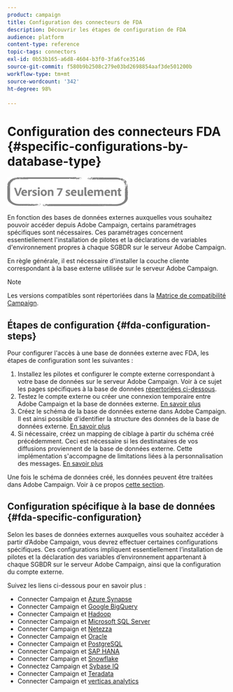 ```yaml
---
product: campaign
title: Configuration des connecteurs de FDA
description: Découvrir les étapes de configuration de FDA
audience: platform
content-type: reference
topic-tags: connectors
exl-id: 0b53b165-a6d8-4604-b3f0-3fa6fce35146
source-git-commit: f580b9b2508c279e03bd2698854aaf3de501200b
workflow-type: tm+mt
source-wordcount: '342'
ht-degree: 98%

---
```


# Configuration des connecteurs FDA {#specific-configurations-by-database-type}

![](../../assets/v7-only.svg)

En fonction des bases de données externes auxquelles vous souhaitez pouvoir accéder depuis Adobe Campaign, certains paramétrages spécifiques sont nécessaires. Ces paramétrages concernent essentiellement l&#39;installation de pilotes et la déclarations de variables d&#39;environnement propres à chaque SGBDR sur le serveur Adobe Campaign.

En règle générale, il est nécessaire d&#39;installer la couche cliente correspondant à la base externe utilisée sur le serveur Adobe Campaign.

>[!NOTE]
>
>Les versions compatibles sont répertoriées dans la [Matrice de compatibilité Campaign](../../rn/using/compatibility-matrix.md#FederatedDataAccessFDA).

## Étapes de configuration {#fda-configuration-steps}

Pour configurer l&#39;accès à une base de données externe avec FDA, les étapes de configuration sont les suivantes :

1. Installez les pilotes et configurer le compte externe correspondant à votre base de données sur le serveur Adobe Campaign. Voir à ce sujet les pages spécifiques à la base de données [répertoriées ci-dessous](#fda-specific-configuration).
1. Testez le compte externe ou créer une connexion temporaire entre Adobe Campaign et la base de données externe. [En savoir plus](../../installation/using/connecting-to-database.md)
1. Créez le schéma de la base de données externe dans Adobe Campaign. Il est ainsi possible d&#39;identifier la structure des données de la base de données externe. [En savoir plus](../../installation/using/creating-data-schema.md)
1. Si nécessaire, créez un mapping de ciblage à partir du schéma créé précédemment. Ceci est nécessaire si les destinataires de vos diffusions proviennent de la base de données externe. Cette implémentation s&#39;accompagne de limitations liées à la personnalisation des messages. [En savoir plus](../../installation/using/defining-data-mapping.md)

Une fois le schéma de données créé, les données peuvent être traitées dans Adobe Campaign. Voir à ce propos [cette section](../../workflow/using/accessing-an-external-database--fda-.md).

## Configuration spécifique à la base de données {#fda-specific-configuration}

Selon les bases de données externes auxquelles vous souhaitez accéder à partir d’Adobe Campaign, vous devrez effectuer certaines configurations spécifiques. Ces configurations impliquent essentiellement l’installation de pilotes et la déclaration des variables d’environnement appartenant à chaque SGBDR sur le serveur Adobe Campaign, ainsi que la configuration du compte externe.

Suivez les liens ci-dessous pour en savoir plus :

* Connecter Campaign et [Azure Synapse](../../installation/using/configure-fda-synapse.md)
* Connecter Campaign et [Google BigQuery](../../installation/using/configure-fda-google-big-query.md)
* Connecter Campaign et [Hadoop](../../installation/using/configure-fda-hadoop.md)
* Connecter Campaign et [Microsoft SQL Server](../../installation/using/configure-fda-sql.md)
* Connecter Campaign et [Netezza](../../installation/using/configure-fda-netezza.md)
* Connecter Campaign et [Oracle](../../installation/using/configure-fda-oracle.md)
* Connecter Campaign et [PostgreSQL](../../installation/using/configure-fda-postgresql.md)
* Connecter Campaign et [SAP HANA](../../installation/using/configure-fda-sap-hana.md)
* Connecter Campaign et [Snowflake](../../installation/using/configure-fda-snowflake.md)
* Connectez Campaign et [Sybase IQ](../../installation/using/configure-fda-sybase.md)
* Connecter Campaign et [Teradata](../../installation/using/configure-fda-teradata.md)
* Connecter Campaign et [verticas analytics](../../installation/using/configure-fda-vertica.md)
